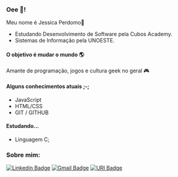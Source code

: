### Oee 👋!

Meu nome é Jessica Perdomo👾
- Estudando Desenvolvimento de Software pela Cubos Academy.
- Sistemas de Informação pela UNOESTE.

#### O objetivo é mudar o mundo 🌎
Amante de programação, jogos e cultura geek no geral 🎮

#### Alguns conhecimentos atuais ;-;
- JavaScript
- HTML/CSS
- GIT / GITHUB

#### Estudando...
- Linguagem C;

### Sobre mim:
[![Linkedin Badge](https://img.shields.io/badge/-Jessica%20Perdomo-00CED1?style=flat-square&logo=Linkedin&logoColor=white&link=https://www.linkedin.com/in/jessica-perdomo-0317b5166/)](https://www.linkedin.com/in/jessica-perdomo-0317b5166/) 
[![Gmail Badge](https://img.shields.io/badge/-j.perdomoalves@gmail.com-00CED1?style=flat-square&logo=Gmail&logoColor=white&link=mailto:j.perdomoalves@gmail.com)](mailto:j.perdomoalves@gmail.com)
[![URI Badge](https://img.shields.io/badge/-Jessica%20Perdomo-00CED1?style=flat-square&logo=URI&logoColor=white&link=https://www.urionlinejudge.com.br/judge/pt/profile/574417)](https://www.urionlinejudge.com.br/judge/pt/profile/574417)
